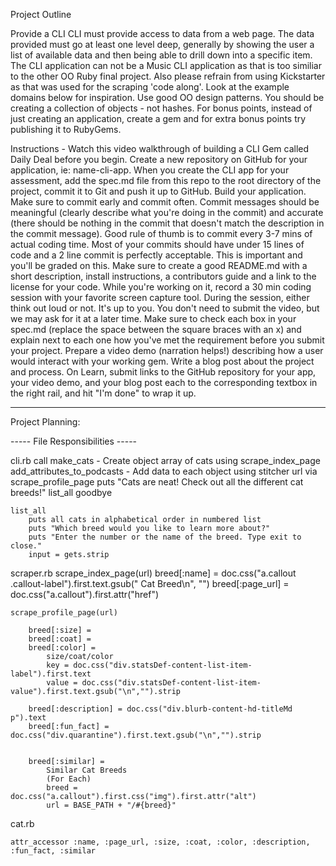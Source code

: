 
Project Outline

Provide a CLI
CLI must provide access to data from a web page.
The data provided must go at least one level deep, generally by showing the user a list of available data and then being able to drill down into a specific item.
The CLI application can not be a Music CLI application as that is too similiar to the other OO Ruby final project. Also please refrain from using Kickstarter as that was used for the scraping 'code along'. Look at the example domains below for inspiration.
Use good OO design patterns. You should be creating a collection of objects - not hashes.
For bonus points, instead of just creating an application, create a gem and for extra bonus points try publishing it to RubyGems.


Instructions -
Watch this video walkthrough of building a CLI Gem called Daily Deal before you begin.
Create a new repository on GitHub for your application, ie: name-cli-app.
When you create the CLI app for your assessment, add the spec.md file from this repo to the root directory of the project, commit it to Git and push it up to GitHub.
Build your application. Make sure to commit early and commit often. Commit messages should be meaningful (clearly describe what you're doing in the commit) and accurate (there should be nothing in the commit that doesn't match the description in the commit message). Good rule of thumb is to commit every 3-7 mins of actual coding time. Most of your commits should have under 15 lines of code and a 2 line commit is perfectly acceptable. This is important and you'll be graded on this.
Make sure to create a good README.md with a short description, install instructions, a contributors guide and a link to the license for your code.
While you're working on it, record a 30 min coding session with your favorite screen capture tool. During the session, either think out loud or not. It's up to you. You don't need to submit the video, but we may ask for it at a later time.
Make sure to check each box in your spec.md (replace the space between the square braces with an x) and explain next to each one how you've met the requirement before you submit your project.
Prepare a video demo (narration helps!) describing how a user would interact with your working gem.
Write a blog post about the project and process.
On Learn, submit links to the GitHub repository for your app, your video demo, and your blog post each to the corresponding textbox in the right rail, and hit "I'm done" to wrap it up.


-----


Project Planning:

----- File Responsibilities -----

cli.rb
	call
		make_cats - Create object array of cats using scrape_index_page
		add_attributes_to_podcasts - Add data to each object using stitcher url via scrape_profile_page
		puts "Cats are neat! Check out all the different cat breeds!"
		list_all
		goodbye


	list_all
		puts all cats in alphabetical order in numbered list
		puts "Which breed would you like to learn more about?"
		puts "Enter the number or the name of the breed. Type exit to close."
		input = gets.strip



scraper.rb
	scrape_index_page(url)
		breed[:name] = doc.css("a.callout .callout-label").first.text.gsub(" Cat Breed\n", "")
		breed[:page_url] = doc.css("a.callout").first.attr("href")

	scrape_profile_page(url)

		breed[:size] =
		breed[:coat] =
		breed[:color] =
			size/coat/color
			key = doc.css("div.statsDef-content-list-item-label").first.text
			value = doc.css("div.statsDef-content-list-item-value").first.text.gsub("\n","").strip

		breed[:description] = doc.css("div.blurb-content-hd-titleMd p").text
		breed[:fun_fact] = doc.css("div.quarantine").first.text.gsub("\n","").strip


		breed[:similar] =
			Similar Cat Breeds
			(For Each)
			breed = doc.css("a.callout").first.css("img").first.attr("alt")
			url = BASE_PATH + "/#{breed}"


cat.rb

	attr_accessor :name, :page_url, :size, :coat, :color, :description, :fun_fact, :similar